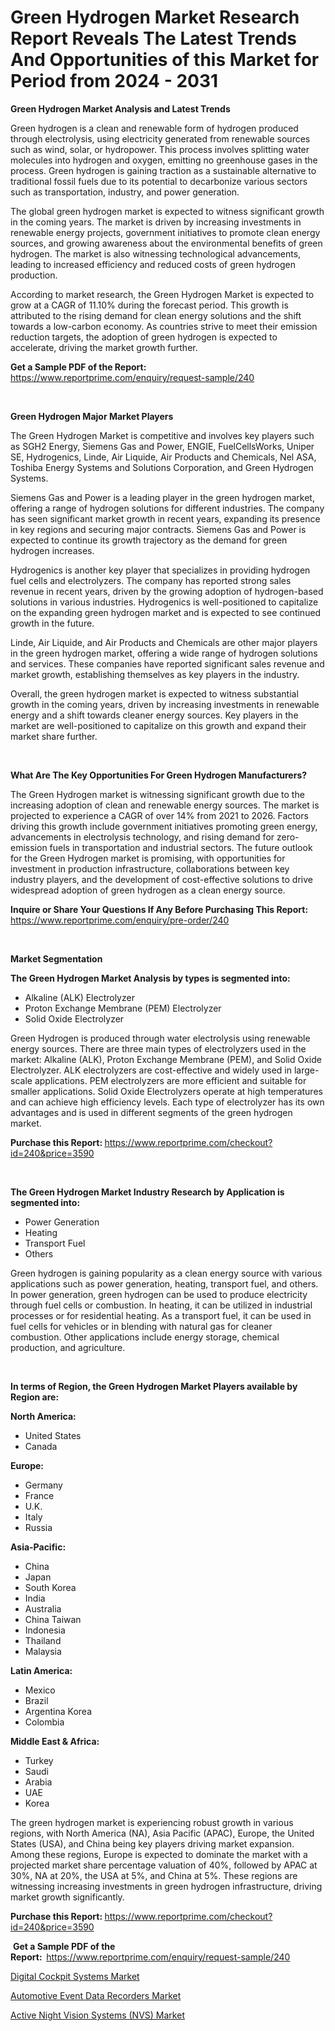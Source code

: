 <p><h1>Green Hydrogen Market Research Report Reveals The Latest Trends And Opportunities of this Market for Period from 2024 - 2031</h1></p><p><strong>Green Hydrogen Market Analysis and Latest Trends</strong></p>
<p><p>Green hydrogen is a clean and renewable form of hydrogen produced through electrolysis, using electricity generated from renewable sources such as wind, solar, or hydropower. This process involves splitting water molecules into hydrogen and oxygen, emitting no greenhouse gases in the process. Green hydrogen is gaining traction as a sustainable alternative to traditional fossil fuels due to its potential to decarbonize various sectors such as transportation, industry, and power generation.</p><p>The global green hydrogen market is expected to witness significant growth in the coming years. The market is driven by increasing investments in renewable energy projects, government initiatives to promote clean energy sources, and growing awareness about the environmental benefits of green hydrogen. The market is also witnessing technological advancements, leading to increased efficiency and reduced costs of green hydrogen production.</p><p>According to market research, the Green Hydrogen Market is expected to grow at a CAGR of 11.10% during the forecast period. This growth is attributed to the rising demand for clean energy solutions and the shift towards a low-carbon economy. As countries strive to meet their emission reduction targets, the adoption of green hydrogen is expected to accelerate, driving the market growth further.</p></p>
<p><strong>Get a Sample PDF of the Report:&nbsp;</strong> <a href="https://www.reportprime.com/enquiry/request-sample/240">https://www.reportprime.com/enquiry/request-sample/240</a></p>
<p>&nbsp;</p>
<p><strong>Green Hydrogen Major Market Players</strong></p>
<p><p>The Green Hydrogen Market is competitive and involves key players such as SGH2 Energy, Siemens Gas and Power, ENGIE, FuelCellsWorks, Uniper SE, Hydrogenics, Linde, Air Liquide, Air Products and Chemicals, Nel ASA, Toshiba Energy Systems and Solutions Corporation, and Green Hydrogen Systems.</p><p>Siemens Gas and Power is a leading player in the green hydrogen market, offering a range of hydrogen solutions for different industries. The company has seen significant market growth in recent years, expanding its presence in key regions and securing major contracts. Siemens Gas and Power is expected to continue its growth trajectory as the demand for green hydrogen increases.</p><p>Hydrogenics is another key player that specializes in providing hydrogen fuel cells and electrolyzers. The company has reported strong sales revenue in recent years, driven by the growing adoption of hydrogen-based solutions in various industries. Hydrogenics is well-positioned to capitalize on the expanding green hydrogen market and is expected to see continued growth in the future.</p><p>Linde, Air Liquide, and Air Products and Chemicals are other major players in the green hydrogen market, offering a wide range of hydrogen solutions and services. These companies have reported significant sales revenue and market growth, establishing themselves as key players in the industry.</p><p>Overall, the green hydrogen market is expected to witness substantial growth in the coming years, driven by increasing investments in renewable energy and a shift towards cleaner energy sources. Key players in the market are well-positioned to capitalize on this growth and expand their market share further.</p></p>
<p>&nbsp;</p>
<p><strong>What Are The Key Opportunities For Green Hydrogen Manufacturers?</strong></p>
<p><p>The Green Hydrogen market is witnessing significant growth due to the increasing adoption of clean and renewable energy sources. The market is projected to experience a CAGR of over 14% from 2021 to 2026. Factors driving this growth include government initiatives promoting green energy, advancements in electrolysis technology, and rising demand for zero-emission fuels in transportation and industrial sectors. The future outlook for the Green Hydrogen market is promising, with opportunities for investment in production infrastructure, collaborations between key industry players, and the development of cost-effective solutions to drive widespread adoption of green hydrogen as a clean energy source.</p></p>
<p><strong>Inquire or Share Your Questions If Any Before Purchasing This Report:</strong> <a href="https://www.reportprime.com/enquiry/pre-order/240">https://www.reportprime.com/enquiry/pre-order/240</a></p>
<p>&nbsp;</p>
<p><strong>Market Segmentation</strong></p>
<p><strong>The Green Hydrogen Market Analysis by types is segmented into:</strong></p>
<p><ul><li>Alkaline (ALK) Electrolyzer</li><li>Proton Exchange Membrane (PEM) Electrolyzer</li><li>Solid Oxide Electrolyzer</li></ul></p>
<p><p>Green Hydrogen is produced through water electrolysis using renewable energy sources. There are three main types of electrolyzers used in the market: Alkaline (ALK), Proton Exchange Membrane (PEM), and Solid Oxide Electrolyzer. ALK electrolyzers are cost-effective and widely used in large-scale applications. PEM electrolyzers are more efficient and suitable for smaller applications. Solid Oxide Electrolyzers operate at high temperatures and can achieve high efficiency levels. Each type of electrolyzer has its own advantages and is used in different segments of the green hydrogen market.</p></p>
<p><strong>Purchase this Report:&nbsp;</strong><a href="https://www.reportprime.com/checkout?id=240&price=3590">https://www.reportprime.com/checkout?id=240&price=3590</a></p>
<p>&nbsp;</p>
<p><strong>The Green Hydrogen Market Industry Research by Application is segmented into:</strong></p>
<p><ul><li>Power Generation</li><li>Heating</li><li>Transport Fuel</li><li>Others</li></ul></p>
<p><p>Green hydrogen is gaining popularity as a clean energy source with various applications such as power generation, heating, transport fuel, and others. In power generation, green hydrogen can be used to produce electricity through fuel cells or combustion. In heating, it can be utilized in industrial processes or for residential heating. As a transport fuel, it can be used in fuel cells for vehicles or in blending with natural gas for cleaner combustion. Other applications include energy storage, chemical production, and agriculture.</p></p>
<p>&nbsp;</p>
<p><strong>In terms of Region, the Green Hydrogen Market Players available by Region are:</strong></p>
<p>
    <p> <strong> North America: </strong>
        <ul>
            <li>United States</li>
            <li>Canada</li>
        </ul>
        </p> 
    <p> <strong> Europe: </strong>
        <ul>
            <li>Germany</li>
            <li>France</li>
            <li>U.K.</li>
            <li>Italy</li>
            <li>Russia</li>
        </ul>
        </p> 
    <p> <strong> Asia-Pacific: </strong>
        <ul>
            <li>China</li>
            <li>Japan</li>
            <li>South Korea</li>
            <li>India</li>
            <li>Australia</li>
            <li>China Taiwan</li>
            <li>Indonesia</li>
            <li>Thailand</li>
            <li>Malaysia</li>
        </ul>
        </p> 
    <p> <strong> Latin America: </strong>
        <ul>
            <li>Mexico</li>
            <li>Brazil</li>
            <li>Argentina Korea</li>
            <li>Colombia</li>
        </ul>
        </p> 
    <p> <strong> Middle East & Africa: </strong>
        <ul>
            <li>Turkey</li>
            <li>Saudi</li>
            <li>Arabia</li>
            <li>UAE</li>
            <li>Korea</li>
        </ul>
    </p>
    </p>
<p><p>The green hydrogen market is experiencing robust growth in various regions, with North America (NA), Asia Pacific (APAC), Europe, the United States (USA), and China being key players driving market expansion. Among these regions, Europe is expected to dominate the market with a projected market share percentage valuation of 40%, followed by APAC at 30%, NA at 20%, the USA at 5%, and China at 5%. These regions are witnessing increasing investments in green hydrogen infrastructure, driving market growth significantly.</p></p>
<p><strong>Purchase this Report: </strong><a href="https://www.reportprime.com/checkout?id=240&price=3590">https://www.reportprime.com/checkout?id=240&price=3590</a></p>
<p>&nbsp;<strong>Get a Sample PDF of the Report:&nbsp;&nbsp;</strong><a href="https://www.reportprime.com/enquiry/request-sample/240">https://www.reportprime.com/enquiry/request-sample/240</a></p>
<p><strong></strong></p>
<p><p><a href="https://view.publitas.com/reportprime-1/digital-cockpit-systems-market-research-report-provides-critical-insights-that-can-help-shape-business-development-and-investment-strategies/">Digital Cockpit Systems Market</a></p><p><a href="https://view.publitas.com/reportprime-1/automotive-event-data-recorders-market-share-market-new-trends-analysis-report-by-type-by-application-by-end-use-by-region-and-segment-forecasts-2023-2030/">Automotive Event Data Recorders Market</a></p><p><a href="https://view.publitas.com/reportprime-1/active-night-vision-systems-nvs-market-research-report-provides-thorough-industry-overview-which-offers-an-in-depth-analysis-of-product-trends-and-new-market-divisions/">Active Night Vision Systems (NVS) Market</a></p></p>